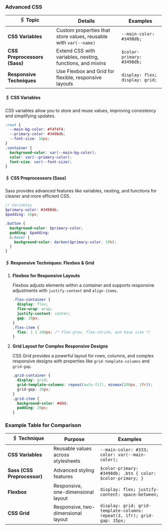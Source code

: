 ### Advanced CSS

| 🖇️ **Topic**                     | **Details**                                                           | **Examples**                                  |
|----------------------------------|-----------------------------------------------------------------------|-----------------------------------------------|
| **CSS Variables**                | Custom properties that store values, reusable with `var(--name)`      | `--main-color: #3498db;`                      |
| **CSS Preprocessors (Sass)**     | Extend CSS with variables, nesting, functions, and mixins             | `$color-primary: #3498db;`                    |
| **Responsive Techniques**        | Use Flexbox and Grid for flexible, responsive layouts                 | `display: flex; display: grid;`               |

#### 🖇️ **CSS Variables**

CSS variables allow you to store and reuse values, improving consistency and simplifying updates.

```css
:root {
  --main-bg-color: #f4f4f4;
  --primary-color: #3498db;
  --font-size: 16px;
}
.container {
  background-color: var(--main-bg-color);
  color: var(--primary-color);
  font-size: var(--font-size);
}
```

#### 🖇️ **CSS Preprocessors (Sass)**

Sass provides advanced features like variables, nesting, and functions for cleaner and more efficient CSS.

```scss
// Variables
$primary-color: #3498db;
$padding: 16px;

.button {
  background-color: $primary-color;
  padding: $padding;
  &:hover {
    background-color: darken($primary-color, 10%);
  }
}
```

#### 🖇️ **Responsive Techniques: Flexbox & Grid**

1. **Flexbox for Responsive Layouts**

   Flexbox adjusts elements within a container and supports responsive adjustments with `justify-content` and `align-items`.

   ```css
   .flex-container {
     display: flex;
     flex-wrap: wrap;
     justify-content: center;
     gap: 10px;
   }
   .flex-item {
     flex: 1 1 200px; /* Flex-grow, flex-shrink, and base size */
   }
   ```

2. **Grid Layout for Complex Responsive Designs**

   CSS Grid provides a powerful layout for rows, columns, and complex responsive designs with properties like `grid-template-columns` and `grid-gap`.

   ```css
   .grid-container {
     display: grid;
     grid-template-columns: repeat(auto-fill, minmax(200px, 1fr));
     grid-gap: 20px;
   }
   .grid-item {
     background-color: #ddd;
     padding: 20px;
   }
   ```

### Example Table for Comparison

| 🖇️ **Technique**       | **Purpose**                           | **Examples**                                                      |
|------------------------|---------------------------------------|-------------------------------------------------------------------|
| **CSS Variables**      | Reusable values across stylesheets    | `--main-color: #333; color: var(--main-color);`                   |
| **Sass (CSS Preprocessor)** | Advanced styling features         | `$color-primary: #3498db; .btn { color: $color-primary; }`        |
| **Flexbox**            | Responsive, one-dimensional layout    | `display: flex; justify-content: space-between;`                  |
| **CSS Grid**           | Responsive, two-dimensional layout    | `display: grid; grid-template-columns: repeat(3, 1fr); grid-gap: 15px;`
